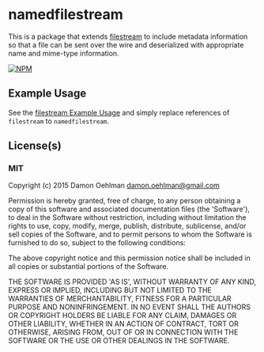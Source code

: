 # namedfilestream

This is a package that extends [filestream](https://github.com/DamonOehlman/filestream)
to include metadata information so that a file can be sent over the wire and
deserialized with appropriate name and mime-type information.


[![NPM](https://nodei.co/npm/namedfilestream.png)](https://nodei.co/npm/namedfilestream/)



## Example Usage

See the [filestream Example Usage](https://github.com/DamonOehlman/filestream#example-usage)
and simply replace references of `filestream` to `namedfilestream`.

## License(s)

### MIT

Copyright (c) 2015 Damon Oehlman <damon.oehlman@gmail.com>

Permission is hereby granted, free of charge, to any person obtaining
a copy of this software and associated documentation files (the
'Software'), to deal in the Software without restriction, including
without limitation the rights to use, copy, modify, merge, publish,
distribute, sublicense, and/or sell copies of the Software, and to
permit persons to whom the Software is furnished to do so, subject to
the following conditions:

The above copyright notice and this permission notice shall be
included in all copies or substantial portions of the Software.

THE SOFTWARE IS PROVIDED 'AS IS', WITHOUT WARRANTY OF ANY KIND,
EXPRESS OR IMPLIED, INCLUDING BUT NOT LIMITED TO THE WARRANTIES OF
MERCHANTABILITY, FITNESS FOR A PARTICULAR PURPOSE AND NONINFRINGEMENT.
IN NO EVENT SHALL THE AUTHORS OR COPYRIGHT HOLDERS BE LIABLE FOR ANY
CLAIM, DAMAGES OR OTHER LIABILITY, WHETHER IN AN ACTION OF CONTRACT,
TORT OR OTHERWISE, ARISING FROM, OUT OF OR IN CONNECTION WITH THE
SOFTWARE OR THE USE OR OTHER DEALINGS IN THE SOFTWARE.
